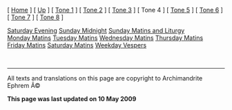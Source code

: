 \[ [Home](index.md) \] \[ [Up](oktoich.md) \] \[ [Tone 1](tone_1.md) \] \[ [Tone 2](tone_2.md) \] \[ [Tone 3](tone_3.md) \] \[ Tone 4 \] \[ [Tone 5](tone_5.md) \] \[ [Tone 6](tone_6.md) \] \[ [Tone 7](tone_7.md) \] \[ [Tone 8](tone_8.md) \]

[Saturday Evening](sat4ec.md)
[Sunday Midnight](sun4nc.md)
[Sunday Matins and Liturgy](sun4mc.md)
[Monday Matins](monday_matins3.md)
[Tuesday Matins](tuesday_matins3.md)
[Wednesday Matins](wednesday_matins3.md)
[Thursday Matins](thursday_matins4.md)
[Friday Matins](friday_matins1.md)
[Saturday Matins](saturday_matins.md)
[Weekday Vespers](weekday_vespers3.md)

 

------------------------------------------------------------------------

All texts and translations on this page are copyright to
Archimandrite Ephrem Â©

**This page was last updated on 10 May 2009**
